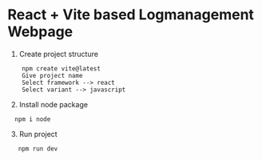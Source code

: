 # React + Vite based Logmanagement Webpage 

1) Create project structure

```
    npm create vite@latest
    Give project name
    Select framework --> react
    Select variant --> javascript
```

2) Install node package
```
  npm i node
```

3) Run project
```
   npm run dev
```
   

